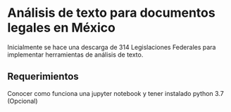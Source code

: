 # Análisis de texto para documentos legales en México

Inicialmente se hace una descarga de 314 Legislaciones Federales para implementar herramientas de análisis de texto.

## Requerimientos

Conocer como funciona una jupyter notebook y tener instalado python 3.7 (Opcional)

